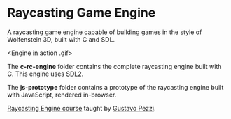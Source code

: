 # Raycasting Game Engine

A raycasting game engine capable of building games in the style of Wolfenstein 3D, built with C and SDL.

<Engine in action .gif>

The **c-rc-engine** folder contains the complete raycasting engine built with C. This engine uses [SDL2](https://github.com/libsdl-org/SDL/releases/tag/release-2.28.5).

The **js-prototype** folder contains a prototype of the raycasting engine built with JavaScript, rendered in-browser.

[Raycasting Engine course](https://pikuma.com/courses/raycasting-engine-tutorial-algorithm-javascript) taught by [Gustavo Pezzi](https://github.com/gustavopezzi).
